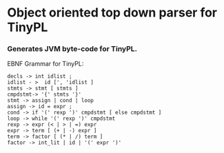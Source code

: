 # Object oriented top down parser for TinyPL #

### Generates JVM byte-code for TinyPL. ###

EBNF Grammar for TinyPL:

```program -> decls stmts end
decls -> int idlist ;
idlist - >  id [', 'idlist ]
stmts -> stmt [ stmts ]
cmpdstmt-> '{' stmts '}'
stmt -> assign | cond | loop
assign -> id = expr ;
cond -> if '(' rexp ')' cmpdstmt [ else cmpdstmt ]
loop -> while '(' rexp ')' cmpdstmt
rexp -> expr (< | > | =) expr
expr -> term [ (+ | -) expr ]
term -> factor [ (* | /) term ]
factor -> int_lit | id | '(' expr ')'
```